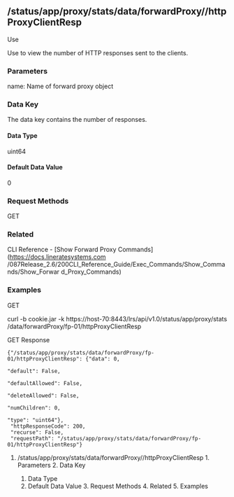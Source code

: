 ## /status/app/proxy/stats/data/forwardProxy/<name>/httpProxyClientResp

Use

Use to view the number of HTTP responses sent to the clients.

### Parameters

name: Name of forward proxy object

### Data Key

The data key contains the number of responses.

#### Data Type

uint64

#### Default Data Value

0

### Request Methods

GET

### Related

CLI Reference - [Show Forward Proxy Commands](https://docs.lineratesystems.com
/087Release_2.6/200CLI_Reference_Guide/Exec_Commands/Show_Commands/Show_Forwar
d_Proxy_Commands)

### Examples

GET

curl -b cookie.jar -k https://host-70:8443/lrs/api/v1.0/status/app/proxy/stats
/data/forwardProxy/fp-01/httpProxyClientResp

GET Response

    
    {"/status/app/proxy/stats/data/forwardProxy/fp-01/httpProxyClientResp": {"data": 0,
                                                                              "default": False,
                                                                              "defaultAllowed": False,
                                                                              "deleteAllowed": False,
                                                                              "numChildren": 0,
                                                                              "type": "uint64"},
     "httpResponseCode": 200,
     "recurse": False,
     "requestPath": "/status/app/proxy/stats/data/forwardProxy/fp-01/httpProxyClientResp"}
    

  1. /status/app/proxy/stats/data/forwardProxy/<name>/httpProxyClientResp
    1. Parameters
    2. Data Key
      1. Data Type
      2. Default Data Value
    3. Request Methods
    4. Related
    5. Examples

